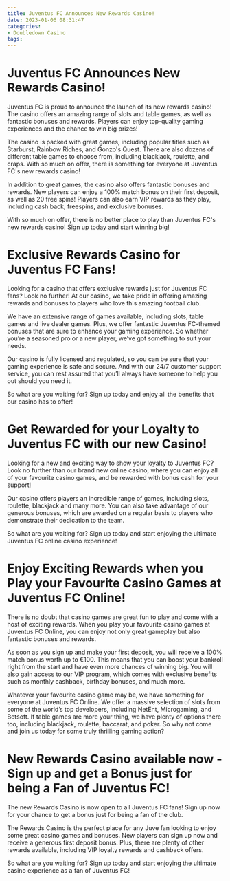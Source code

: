 ```yaml
---
title: Juventus FC Announces New Rewards Casino!
date: 2023-01-06 08:31:47
categories:
- Doubledown Casino
tags:
---
```



#  Juventus FC Announces New Rewards Casino!

Juventus FC is proud to announce the launch of its new rewards casino! The casino offers an amazing range of slots and table games, as well as fantastic bonuses and rewards. Players can enjoy top-quality gaming experiences and the chance to win big prizes!

The casino is packed with great games, including popular titles such as Starburst, Rainbow Riches, and Gonzo's Quest. There are also dozens of different table games to choose from, including blackjack, roulette, and craps. With so much on offer, there is something for everyone at Juventus FC's new rewards casino!

In addition to great games, the casino also offers fantastic bonuses and rewards. New players can enjoy a 100% match bonus on their first deposit, as well as 20 free spins! Players can also earn VIP rewards as they play, including cash back, freespins, and exclusive bonuses.

With so much on offer, there is no better place to play than Juventus FC's new rewards casino! Sign up today and start winning big!

#  Exclusive Rewards Casino for Juventus FC Fans!

Looking for a casino that offers exclusive rewards just for Juventus FC fans? Look no further! At our casino, we take pride in offering amazing rewards and bonuses to players who love this amazing football club.

We have an extensive range of games available, including slots, table games and live dealer games. Plus, we offer fantastic Juventus FC-themed bonuses that are sure to enhance your gaming experience. So whether you’re a seasoned pro or a new player, we’ve got something to suit your needs.

Our casino is fully licensed and regulated, so you can be sure that your gaming experience is safe and secure. And with our 24/7 customer support service, you can rest assured that you’ll always have someone to help you out should you need it.

So what are you waiting for? Sign up today and enjoy all the benefits that our casino has to offer!

#  Get Rewarded for your Loyalty to Juventus FC with our new Casino!

Looking for a new and exciting way to show your loyalty to Juventus FC? Look no further than our brand new online casino, where you can enjoy all of your favourite casino games, and be rewarded with bonus cash for your support!

Our casino offers players an incredible range of games, including slots, roulette, blackjack and many more. You can also take advantage of our generous bonuses, which are awarded on a regular basis to players who demonstrate their dedication to the team.

So what are you waiting for? Sign up today and start enjoying the ultimate Juventus FC online casino experience!

#  Enjoy Exciting Rewards when you Play your Favourite Casino Games at Juventus FC Online!

There is no doubt that casino games are great fun to play and come with a host of exciting rewards. When you play your favourite casino games at Juventus FC Online, you can enjoy not only great gameplay but also fantastic bonuses and rewards.

As soon as you sign up and make your first deposit, you will receive a 100% match bonus worth up to €100. This means that you can boost your bankroll right from the start and have even more chances of winning big. You will also gain access to our VIP program, which comes with exclusive benefits such as monthly cashback, birthday bonuses, and much more.

Whatever your favourite casino game may be, we have something for everyone at Juventus FC Online. We offer a massive selection of slots from some of the world’s top developers, including NetEnt, Microgaming, and Betsoft. If table games are more your thing, we have plenty of options there too, including blackjack, roulette, baccarat, and poker. So why not come and join us today for some truly thrilling gaming action?

#  New Rewards Casino available now - Sign up and get a Bonus just for being a Fan of Juventus FC!

The new Rewards Casino is now open to all Juventus FC fans! Sign up now for your chance to get a bonus just for being a fan of the club.

The Rewards Casino is the perfect place for any Juve fan looking to enjoy some great casino games and bonuses. New players can sign up now and receive a generous first deposit bonus. Plus, there are plenty of other rewards available, including VIP loyalty rewards and cashback offers.

So what are you waiting for? Sign up today and start enjoying the ultimate casino experience as a fan of Juventus FC!